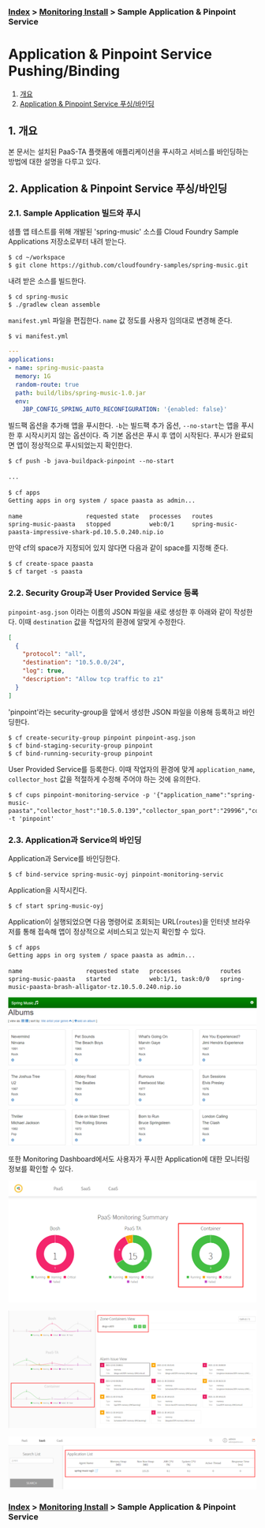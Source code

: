### [Index](https://github.com/PaaS-TA/Guide/tree/working-new-template) > [Monitoring Install](PAAS-TA_MONITORING_INSTALL_GUIDE.md) > Sample Application & Pinpoint Service


# Application & Pinpoint Service Pushing/Binding
1. [개요](#1)
2. [Application & Pinpoint Service 푸싱/바인딩](#2)


## <div id="1">1. 개요
본 문서는 설치된 PaaS-TA 플랫폼에 애플리케이션을 푸시하고 서비스를 바인딩하는 방법에 대한 설명을 다루고 있다.


## <div id="2">2. Application & Pinpoint Service 푸싱/바인딩


### 2.1. Sample Application 빌드와 푸시
샘플 앱 테스트를 위해 개발된 'spring-music' 소스를 Cloud Foundry Sample Applications 저장소로부터 내려 받는다.

```
$ cd ~/workspace
$ git clone https://github.com/cloudfoundry-samples/spring-music.git
```

내려 받은 소스를 빌드한다.

```
$ cd spring-music
$ ./gradlew clean assemble
```

`manifest.yml` 파일을 편집한다. `name` 값 정도를 사용자 임의대로 변경해 준다.

```
$ vi manifest.yml
```
```yaml
---
applications:
- name: spring-music-paasta
  memory: 1G
  random-route: true
  path: build/libs/spring-music-1.0.jar
  env:
    JBP_CONFIG_SPRING_AUTO_RECONFIGURATION: '{enabled: false}'
```

빌드팩 옵션을 추가해 앱을 푸시한다. `-b`는 빌드팩 추가 옵션, `--no-start`는 앱을 푸시한 후 시작시키지 않는 옵션이다. 즉 기본 옵션은 푸시 후 앱이 시작된다. 푸시가 완료되면 앱이 정상적으로 푸시되었는지 확인한다.

```
$ cf push -b java-buildpack-pinpoint --no-start

...

$ cf apps
Getting apps in org system / space paasta as admin...

name                  requested state   processes   routes
spring-music-paasta   stopped           web:0/1     spring-music-paasta-impressive-shark-pd.10.5.0.240.nip.io
```

만약 cf의 space가 지정되어 있지 않다면 다음과 같이 space를 지정해 준다.

```
$ cf create-space paasta
$ cf target -s paasta
```


### 2.2. Security Group과 User Provided Service 등록
`pinpoint-asg.json` 이라는 이름의 JSON 파일을 새로 생성한 후 아래와 같이 작성한다. 이때 `destination` 값을 작업자의 환경에 알맞게 수정한다.

```json
[
  {
    "protocol": "all",
    "destination": "10.5.0.0/24",
    "log": true,
    "description": "Allow tcp traffic to z1"
  }
]
```

'pinpoint'라는 security-group을 앞에서 생성한 JSON 파일을 이용해 등록하고 바인딩한다.

```
$ cf create-security-group pinpoint pinpoint-asg.json
$ cf bind-staging-security-group pinpoint
$ cf bind-running-security-group pinpoint
```

User Provided Service를 등록한다. 이때 작업자의 환경에 맞게 `application_name`, `collector_host` 값을 적절하게 수정해 주어야 하는 것에 유의한다.

```
$ cf cups pinpoint-monitoring-service -p '{"application_name":"spring-music-paasta","collector_host":"10.5.0.139","collector_span_port":"29996","collector_stat_port":"29995","collector_tcp_port":"29994"}' -t 'pinpoint'
```


### 2.3. Application과 Service의 바인딩
Application과 Service를 바인딩한다.

```
$ cf bind-service spring-music-oyj pinpoint-monitoring-servic
```

Application을 시작시킨다.

```
$ cf start spring-music-oyj
```

Application이 실행되었으면 다음 명령어로 조회되는 URL(`routes`)을 인터넷 브라우저를 통해 접속해 앱이 정상적으로 서비스되고 있는지 확인할 수 있다.

```
$ cf apps
Getting apps in org system / space paasta as admin...

name                  requested state   processes           routes
spring-music-paasta   started           web:1/1, task:0/0   spring-music-paasta-brash-alligator-tz.10.5.0.240.nip.io
```

![](images/cf_pushed_spring_music_app.png)

또한 Monitoring Dashboard에서도 사용자가 푸시한 Application에 대한 모니터링 정보를 확인할 수 있다.

![](images/cf_pushed_spring_music_app_info_on_monitoring-dashboard_01.png)

![](images/cf_pushed_spring_music_app_info_on_monitoring-dashboard_02.png)

![](images/cf_pushed_spring_music_app_info_on_monitoring-dashboard_03.png)



### [Index](https://github.com/PaaS-TA/Guide/tree/working-new-template) > [Monitoring Install](PAAS-TA_MONITORING_INSTALL_GUIDE.md) > Sample Application & Pinpoint Service